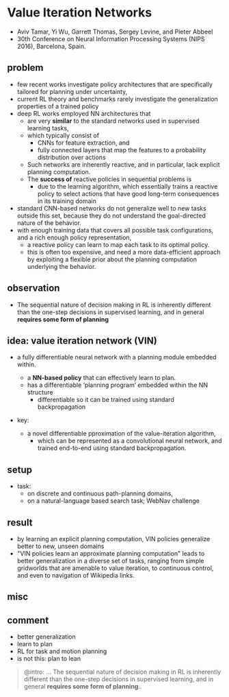 # Value Iteration Networks
* Aviv Tamar, Yi Wu, Garrett Thomas, Sergey Levine, and Pieter Abbeel
* 30th Conference on Neural Information Processing Systems (NIPS 2016), Barcelona, Spain.

## problem
* few recent works investigate policy architectures that are specifically tailored for planning under uncertainty, 
* current RL theory and benchmarks rarely investigate the generalization properties of a trained policy 
* deep RL works  employed NN architectures that 
  * are very **similar** to the standard networks used in supervised learning tasks, 
  * which typically consist of 
    * CNNs for feature extraction, and 
    * fully connected layers that map the features to a probability distribution over actions
  * Such networks are inherently reactive, and in particular, lack explicit planning computation. 
  * The **success of** reactive policies in sequential problems is 
    * due to the learning algorithm, which 
      essentially trains a reactive policy to select actions that have good long-term consequences in its training domain
* standard CNN-based networks do not generalize well to new tasks outside this set, because 
  they do not understand the goal-directed nature of the behavior.
* with enough training data that covers all possible task configurations, and a rich enough policy representation, 
  * a reactive policy can learn to map each task to its optimal policy. 
  * this is often too expensive, and 
    need a more data-efficient approach by exploiting a flexible prior about 
    the planning computation underlying the behavior.


## observation
* The sequential nature of decision making in RL is inherently different than the one-step decisions
  in supervised learning, and in general **requires some form of planning**

## idea: value iteration network (VIN)
* a fully differentiable neural network with a planning module embedded within.
  * a **NN-based policy** that can effectively learn to plan.
  * has a differentiable ‘planning program’ embedded within the NN structure
    * differentiable so it can be trained using standard backpropagation

* key:
  * a novel differentiable pproximation of the value-iteration algorithm, 
    * which can be represented as a convolutional neural network, and 
      trained end-to-end using standard backpropagation.

## setup
* task:
  * on discrete and continuous path-planning domains,
  * on a natural-language based search task; WebNav challenge 
  
## result
* by learning an explicit planning computation, VIN policies generalize better to new, unseen domains
* "VIN policies learn an approximate planning computation" leads to better generalization in a diverse set of tasks, 
  ranging from simple gridworlds that are amenable to value iteration, to continuous control, and 
  even to navigation of Wikipedia links.
  
## misc


## comment
* better generalization
* learn to plan
* RL for task and motion planning
* is not this: plan to lean
> @intro: ... The sequential nature of decision making in RL is inherently different than the one-step decisions
  in supervised learning, and in general **requires some form of planning**..
